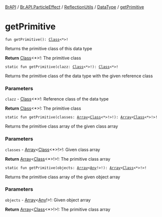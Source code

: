 [BrAPI](../../../index.md) / [Br.API.ParticleEffect](../../index.md) / [ReflectionUtils](../index.md) / [DataType](index.md) / [getPrimitive](./get-primitive.md)

# getPrimitive

`fun getPrimitive(): `[`Class`](https://docs.oracle.com/javase/8/docs/api/java/lang/Class.html)`<*>!`

Returns the primitive class of this data type

**Return**
[Class](https://docs.oracle.com/javase/8/docs/api/java/lang/Class.html)&lt;*&gt;!: The primitive class

`static fun getPrimitive(clazz: `[`Class`](https://docs.oracle.com/javase/8/docs/api/java/lang/Class.html)`<*>!): `[`Class`](https://docs.oracle.com/javase/8/docs/api/java/lang/Class.html)`<*>!`

Returns the primitive class of the data type with the given reference class

### Parameters

`clazz` - [Class](https://docs.oracle.com/javase/8/docs/api/java/lang/Class.html)&lt;*&gt;!: Reference class of the data type

**Return**
[Class](https://docs.oracle.com/javase/8/docs/api/java/lang/Class.html)&lt;*&gt;!: The primitive class

`static fun getPrimitive(classes: `[`Array`](https://kotlinlang.org/api/latest/jvm/stdlib/kotlin/-array/index.html)`<`[`Class`](https://docs.oracle.com/javase/8/docs/api/java/lang/Class.html)`<*>!>!): `[`Array`](https://kotlinlang.org/api/latest/jvm/stdlib/kotlin/-array/index.html)`<`[`Class`](https://docs.oracle.com/javase/8/docs/api/java/lang/Class.html)`<*>!>!`

Returns the primitive class array of the given class array

### Parameters

`classes` - [Array](https://kotlinlang.org/api/latest/jvm/stdlib/kotlin/-array/index.html)&lt;[Class](https://docs.oracle.com/javase/8/docs/api/java/lang/Class.html)&lt;*&gt;!&gt;!: Given class array

**Return**
[Array](https://kotlinlang.org/api/latest/jvm/stdlib/kotlin/-array/index.html)&lt;[Class](https://docs.oracle.com/javase/8/docs/api/java/lang/Class.html)&lt;*&gt;!&gt;!: The primitive class array

`static fun getPrimitive(objects: `[`Array`](https://kotlinlang.org/api/latest/jvm/stdlib/kotlin/-array/index.html)`<`[`Any`](https://kotlinlang.org/api/latest/jvm/stdlib/kotlin/-any/index.html)`!>!): `[`Array`](https://kotlinlang.org/api/latest/jvm/stdlib/kotlin/-array/index.html)`<`[`Class`](https://docs.oracle.com/javase/8/docs/api/java/lang/Class.html)`<*>!>!`

Returns the primitive class array of the given object array

### Parameters

`objects` - [Array](https://kotlinlang.org/api/latest/jvm/stdlib/kotlin/-array/index.html)&lt;[Any](https://kotlinlang.org/api/latest/jvm/stdlib/kotlin/-any/index.html)!&gt;!: Given object array

**Return**
[Array](https://kotlinlang.org/api/latest/jvm/stdlib/kotlin/-array/index.html)&lt;[Class](https://docs.oracle.com/javase/8/docs/api/java/lang/Class.html)&lt;*&gt;!&gt;!: The primitive class array

